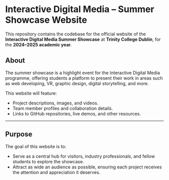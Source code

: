 # Interactive Digital Media – Summer Showcase Website

This repository contains the codebase for the official website of the **Interactive Digital Media Summer Showcase** at **Trinity College Dublin**, for the **2024–2025 academic year**.

## About

The summer showcase is a highlight event for the Interactive Digital Media programme, offering students a platform to present their work in areas such as web developing, VR, graphic design, digital storytelling, and more.

This website will feature:

- Project descriptions, images, and videos.  
- Team member profiles and collaboration details.  
- Links to GitHub repositories, live demos, and other resources.

---

## Purpose

The goal of this website is to:

- Serve as a central hub for visitors, industry professionals, and fellow students to explore the showcase.
- Attract as wide an audience as possible, ensuring each project receives the attention and appreciation it deserves.
